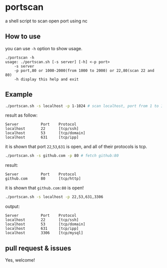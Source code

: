 # portscan
a shell script to scan open port using nc

## How to use

you can use `-h` option to show usage.

```
./portscan -h
usage: ./portscan.sh [-s server] [-h] <-p port>
	-s server
	-p port,80 or 1000-2000(from 1000 to 2000) or 22,80(scan 22 and 80)
	-h display this help and exit
```
## Example

```bash
./portscan.sh -s localhost -p 1-1024 # scan localhost, port from 1 to 1024
```
result as follow:
```
Server         	Port 	Protocol       
localhost      	22   	[tcp/ssh]      
localhost      	53   	[tcp/domain]   
localhost      	631  	[tcp/ipp]
```

it is shown that port `22`,`53`,`631` is open, and all of their protocols is tcp.

```bash
./portscan.sh -s github.com -p 80 # fetch github:80
```
result:
```
Server         	Port 	Protocol       
github.com     	80   	[tcp/http]
```
it is shown that `github.com:80` is open!

```bash
./portscan.sh -s localhost -p 22,53,631,3306
```
output:
```
Server         	Port 	Protocol       
localhost      	22   	[tcp/ssh]      
localhost      	53   	[tcp/domain]   
localhost      	631  	[tcp/ipp]      
localhost      	3306 	[tcp/mysql]    
```

## pull request & issues

Yes, welcome!
